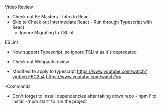 Video Review

- Check out FE Masters - Intro to React
- Skip to Check out Intermediate React - Run through Typescript with React
  - Ignore Migrating to TSLint

ESLint

- Now support Typescript, so ignore TSLint as it's deprecated

- Check out Webpack review
- Modified to apply to typescript
  https://www.youtube.com/watch?v=deyxI-6C2u4
  https://www.youtube.com/watch?v=

-Commands

- Don't forget to install dependencies after taking down repo
  -'npm i' to install
  -'npm start' to run the project
